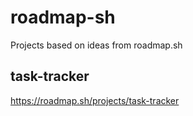 # roadmap-sh
Projects based on ideas from roadmap.sh

## task-tracker
https://roadmap.sh/projects/task-tracker
